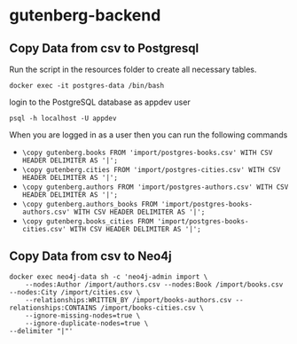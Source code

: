 # gutenberg-backend


## Copy Data from csv to Postgresql

Run the script in the resources folder to create all necessary tables. 

`docker exec -it postgres-data /bin/bash`

login to the PostgreSQL database as appdev user

`psql -h localhost -U appdev`

When you are logged in as a user then you can run the following commands

- `\copy gutenberg.books FROM 'import/postgres-books.csv' WITH CSV HEADER DELIMITER AS '|';`
- `\copy gutenberg.cities FROM 'import/postgres-cities.csv' WITH CSV HEADER DELIMITER AS '|';`
- `\copy gutenberg.authors FROM 'import/postgres-authors.csv' WITH CSV HEADER DELIMITER AS '|';`
- `\copy gutenberg.authors_books FROM 'import/postgres-books-authors.csv' WITH CSV HEADER DELIMITER AS '|';`
- `\copy gutenberg.books_cities FROM 'import/postgres-books-cities.csv' WITH CSV HEADER DELIMITER AS '|';`


## Copy Data from csv to Neo4j

```
docker exec neo4j-data sh -c 'neo4j-admin import \
    --nodes:Author /import/authors.csv --nodes:Book /import/books.csv --nodes:City /import/cities.csv \
    --relationships:WRITTEN_BY /import/books-authors.csv --relationships:CONTAINS /import/books-cities.csv \
    --ignore-missing-nodes=true \
    --ignore-duplicate-nodes=true \
--delimiter "|"'
```


